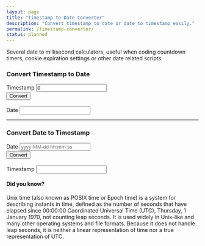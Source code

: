 ```yaml
---
layout: page
title: "Timestamp to Date Converter"
description: "Convert timestamp to date or date to timestamp easily."
permalink: /timestamp-converter/
status: planned
---
```


Several date to millisecond calculators, useful when coding countdown timers, cookie expiration settings or other date related scripts.

### Convert Timestamp to Date

<form>
  <div class="form-group">
    <label for="timestamp1">Timestamp</label>
    <input type="text" class="form-control" value="0" id="timestamp1">
  </div>
  <button id="actionBtn1" type="button" class="btn btn-primary">Convert</button>
  <br><br>
  <div class="form-group">
    <label for="date1">Date</label>
    <input type="text" class="form-control" id="date1">
  </div>
</form>

<hr>

### Convert Date to Timestamp

<form>
  <div class="form-group">
    <label for="date2">Date</label>
    <input type="text" class="form-control" id="date2" placeholder="yyyy-MM-dd hh:mm:ss">
  </div>
  <button id="actionBtn2" type="button" class="btn btn-primary">Convert</button>
  <br><br>
  <div class="form-group">
    <label for="timestamp2">Timestamp</label>
    <input type="text" class="form-control" id="timestamp2">
  </div>
</form>

<script>
  document.getElementById('actionBtn1').onclick = function() {
    var inputData = document.getElementById('timestamp1').value;
    var outputData = new Date(parseInt(inputData)).toLocaleString();
    document.getElementById('date1').value = outputData;
  };

  document.getElementById('actionBtn2').onclick = function() {
    var inputData = document.getElementById('date2').value;
    var outputData = Date.parse(inputData)/1000;
    document.getElementById('timestamp2').value = outputData;
  };
</script>

#### Did you know?

Unix time (also known as POSIX time or Epoch time) is a system for describing instants in time, defined as the number of seconds that have elapsed since 00:00:00 Coordinated Universal Time (UTC), Thursday, 1 January 1970, not counting leap seconds.
It is used widely in Unix-like and many other operating systems and file formats. Because it does not handle leap seconds, it is neither a linear representation of time nor a true representation of UTC.
